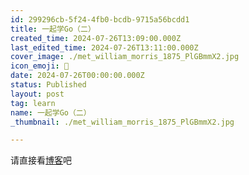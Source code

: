 ```yaml
---
id: 299296cb-5f24-4fb0-bcdb-9715a56bcdd1
title: 一起学Go（二）
created_time: 2024-07-26T13:09:00.000Z
last_edited_time: 2024-07-26T13:11:00.000Z
cover_image: ./met_william_morris_1875_PlGBmmX2.jpg
icon_emoji: 👾
date: 2024-07-26T00:00:00.000Z
status: Published
layout: post
tag: learn
name: 一起学Go（二）
_thumbnail: ./met_william_morris_1875_PlGBmmX2.jpg

---
```


请直接看[博客](https://www.jelech.top/posts/25028/)吧

